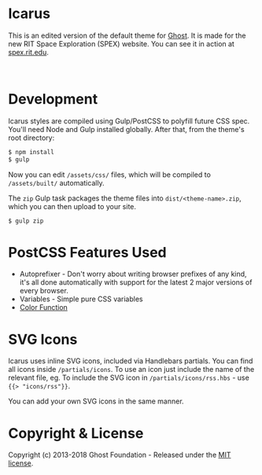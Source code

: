 # Icarus

This is an edited version of the default theme for [Ghost](http://github.com/tryghost/ghost/). It is made for the new RIT Space Exploration (SPEX) website. You can see it in action at [spex.rit.edu](http://spex.rit.edu/).

&nbsp;


# Development

Icarus styles are compiled using Gulp/PostCSS to polyfill future CSS spec. You'll need Node and Gulp installed globally. After that, from the theme's root directory:

```bash
$ npm install
$ gulp
```

Now you can edit `/assets/css/` files, which will be compiled to `/assets/built/` automatically.

The `zip` Gulp task packages the theme files into `dist/<theme-name>.zip`, which you can then upload to your site.

```bash
$ gulp zip
```

# PostCSS Features Used

- Autoprefixer - Don't worry about writing browser prefixes of any kind, it's all done automatically with support for the latest 2 major versions of every browser.
- Variables - Simple pure CSS variables
- [Color Function](https://github.com/postcss/postcss-color-function)


# SVG Icons

Icarus uses inline SVG icons, included via Handlebars partials. You can find all icons inside `/partials/icons`. To use an icon just include the name of the relevant file, eg. To include the SVG icon in `/partials/icons/rss.hbs` - use `{{> "icons/rss"}}`.

You can add your own SVG icons in the same manner.


# Copyright & License

Copyright (c) 2013-2018 Ghost Foundation - Released under the [MIT license](LICENSE).
